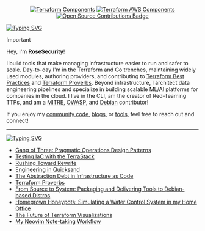 <p align="center">
  <a href="https://github.com/cloudposse-terraform-components" title="Terraform Components"><img src="https://img.shields.io/badge/Terraform_Components-5C4EE6.svg?style=for-the-badge" alt="Terraform Components"></a>
  <a href="https://rosesecurity.dev/" title="Development Blog"><img
src="https://img.shields.io/badge/Development_Blog-1d1d1d.svg?style=for-the-badge" alt="Terraform AWS Components"></a>
  <a href="https://github.com/cloudposse" title="Open Source Contributions">
  <img 
    src="https://img.shields.io/badge/Open_Source_Contributions-5C4EE6.svg?style=for-the-badge" 
    alt="Open Source Contributions Badge">
</a>
</p>

[![Typing SVG](https://readme-typing-svg.demolab.com?font=IBM+Plex+Mono&weight=500&size=30&duration=6000&pause=1000&color=F7F7F7&width=435&lines=About+Me%3A)](https://git.io/typing-svg)

> [!IMPORTANT]
> Hey, I'm **RoseSecurity**!
>
> I build tools that make managing infrastructure easier to run and safer to scale. Day-to-day I'm in the Terraform and Go trenches, maintaining widely used modules, authoring providers, and contributing to [Terraform Best Practices](https://www.terraform-best-practices.com/) and [Terraform Proverbs](https://rosesecurity.dev/2024/11/24/terraform-proverbs.html). Beyond infrastructure, I architect data engineering pipelines and specialize in building scalable ML/AI platforms for companies in the cloud. I live in the CLI, am the creator of Red-Teaming TTPs, and am a [MITRE](https://attack.mitre.org/resources/engage-with-attack/contribute/), [OWASP](https://nest.owasp.org/members/RoseSecurity), and [Debian](https://nm.debian.org/person/rosesecurity/) contributor!
> 
> If you enjoy my [community code](https://github.com/search?q=author%3Arosesecurity%20type%3Apr%20state%3Aclosed%20is%3Amerged%20-user%3Arosesecurity&type=pullrequests), [blogs](https://rosesecurity.dev/), or [tools](https://github.com/RoseSecurity?tab=repositories), feel free to reach out and connect!

---

[![Typing SVG](https://readme-typing-svg.demolab.com?font=IBM+Plex+Mono&weight=500&size=30&duration=6000&pause=1000&color=F7F7F7&width=435&lines=Development+Blog%3A)](https://git.io/typing-svg)

<!-- BLOG-POST-LIST:START -->
- [Gang of Three: Pragmatic Operations Design Patterns](https://rosesecurity.dev/2025/10/23/gang-of-three.html)
- [Testing IaC with the TerraStack](https://rosesecurity.dev/2025/08/15/testing-iac-with-the-terrastack.html)
- [Rushing Toward Rewrite](https://rosesecurity.dev/2025/03/26/rushing-toward-rewrite.html)
- [Engineering in Quicksand](https://rosesecurity.dev/2025/03/12/engineering-in-quicksand.html)
- [The Abstraction Debt in Infrastructure as Code](https://rosesecurity.dev/2025/03/06/the-abstraction-debt-in-iac.html)
- [Terraform Proverbs](https://rosesecurity.dev/2024/11/24/terraform-proverbs.html)
- [From Source to System: Packaging and Delivering Tools to Debian-based Distros](https://rosesecurity.dev/2024/09/15/from-source-to-system-on-debian.html)
- [Homegrown Honeypots: Simulating a Water Control System in my Home Office](https://rosesecurity.dev/2024/08/28/homegrown-honeypots.html)
- [The Future of Terraform Visualizations](https://rosesecurity.dev/2024/07/29/the-future-of-terraform-visualizations.html)
- [My Neovim Note-taking Workflow](https://rosesecurity.dev/2024/07/26/my-vim-note-taking-workflow.html)
<!-- BLOG-POST-LIST:END -->
